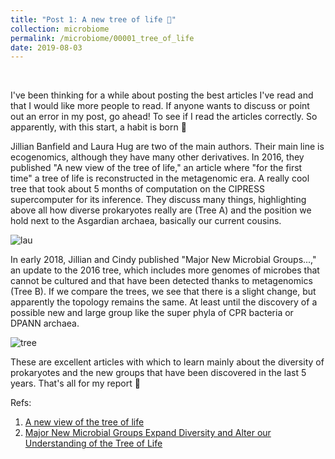 ```yaml
---
title: "Post 1: A new tree of life 🌳"
collection: microbiome
permalink: /microbiome/00001_tree_of_life
date: 2019-08-03
---
```


&nbsp;


I've been thinking for a while about posting the best articles I've read and that I would like more people to read. If anyone wants to discuss or point out an error in my post, go ahead! To see if I read the articles correctly. So apparently, with this start, a habit is born 🙂

Jillian Banfield and Laura Hug are two of the main authors. Their main line is ecogenomics, although they have many other derivatives. In 2016, they published "A new view of the tree of life," an article where "for the first time" a tree of life is reconstructed in the metagenomic era. A really cool tree that took about 5 months of computation on the CIPRESS supercomputer for its inference. They discuss many things, highlighting above all how diverse prokaryotes really are (Tree A) and the position we hold next to the Asgardian archaea, basically our current cousins.

![lau](/images/microbiome/00001_lau.png)

In early 2018, Jillian and Cindy published "Major New Microbial Groups...," an update to the 2016 tree, which includes more genomes of microbes that cannot be cultured and that have been detected thanks to metagenomics (Tree B). If we compare the trees, we see that there is a slight change, but apparently the topology remains the same. At least until the discovery of a possible new and large group like the super phyla of CPR bacteria or DPANN archaea. 

![tree](/images/microbiome/00001_trees.png)

These are excellent articles with which to learn mainly about the diversity of prokaryotes and the new groups that have been discovered in the last 5 years. That's all for my report  🙂

Refs:

1. [A new view of the tree of life](https://www.nature.com/articles/nmicrobiol201648)
2. [Major New Microbial Groups Expand Diversity and Alter our Understanding of the Tree of Life](https://www.sciencedirect.com/science/article/pii/S0092867418301600)



